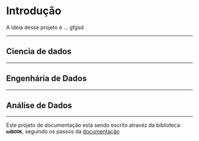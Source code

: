 # Introdução

A ideia desse projeto é ...
gfgsd

---

## Ciencia de dados

---

## Engenhária de Dados

---

## Análise de Dados

---

Este projeto de documentação está sendo escrito atravéz da biblioteca **`mdBOOK`**, seguindo os passos da [documentação](https://rust-lang.github.io/mdBook/index.html)
